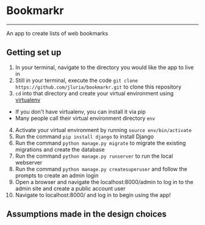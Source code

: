 # Bookmarkr
---------
An app to create lists of web bookmarks

## Getting set up
1. In your terminal, navigate to the directory you would like the app to live in
2. Still in your terminal, execute the code `git clone https://github.com/jluria/bookmarkr.git` to clone this repository
3. `cd` into that directory and create your virtual environment using [virtualenv](https://pypi.python.org/pypi/virtualenv)
  * If you don't have virtualenv, you can install it via pip
  * Many people call their virtual environment directory `env`
4. Activate your virtual environment by running `source env/bin/activate`
5. Run the command `pip install django` to install Django
6. Run the command `python manage.py migrate` to migrate the existing migrations and create the database
7. Run the command `python manage.py runserver` to run the local webserver
8. Run the command `python manage.py createsuperuser` and follow the prompts to create an admin login
9. Open a browser and navigate the localhost:8000/admin to log in to the admin site and create a public account user
10. Navigate to localhost:8000/ and log in to begin using the app!

## Assumptions made in the design choices
